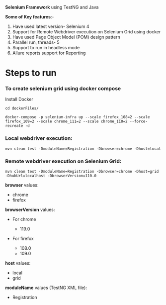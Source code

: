 **Selenium Framework** using TestNG and Java

**Some of Key features**:-

1) Have used latest version- Selenium 4 
2) Support for Remote Webdriver execution on Selenium Grid using docker
3) Have used Page Object Model (POM) design pattern
4) Parallel run, threads- 5
5) Support to run in headless mode
6) Allure reports support for Reporting 

# Steps to run

### To create selenium grid using docker compose
Install Docker

`cd dockerFiles/`

`docker-compose -p selenium-infra up --scale firefox_108=2 --scale firefox_109=2 --scale chrome_111=2 --scale chrome_110=2 --force-recreate -d
`


### Local webdriver execution:
`mvn clean test -DmoduleName=Registration -Dbrowser=chrome -Dhost=local`


### Remote webdriver execution on Selenium Grid:
`mvn clean test -DmoduleName=Registration -Dbrowser=chrome -Dhost=grid -DhubUrl=localhost -DbrowserVersion=110.0`


**browser** values:
- chrome
- firefox

**browserVersion** values:
- For chrome 
  - 119.0

- For firefox
  - 108.0
  - 109.0

**host** values:
- local
- grid

**moduleName** values (TestNG XML file):
- Registration
